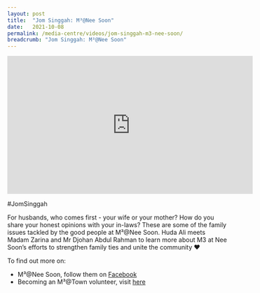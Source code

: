 ```yaml
---
layout: post
title:  "Jom Singgah: M³@Nee Soon"
date:   2021-10-08
permalink: /media-centre/videos/jom-singgah-m3-nee-soon/
breadcrumb: "Jom Singgah: M³@Nee Soon"
---
```


<div class="bp-youtube">
<iframe width="560" height="315" src="https://www.youtube.com/embed/pmrJDgjpKRM" title="YouTube video player" frameborder="0" allow="accelerometer; autoplay; clipboard-write; encrypted-media; gyroscope; picture-in-picture" allowfullscreen></iframe>
</div>

#JomSinggah

For husbands, who comes first - your wife or your mother? How do you share your honest opinions with your in-laws? These are some of the family issues tackled by the good people at M³@Nee Soon.
Huda Ali meets Madam Zarina and Mr Djohan Abdul Rahman to learn more about M3 at Nee Soon’s efforts to strengthen family ties and unite the community ❤️

To find out more on:
- M³@Nee Soon, follow them on [Facebook](https://bit.ly/m3atneesoon)
- Becoming an M³@Town volunteer, visit [here](https://www.m3.gov.sg/be-a-volunteer)
